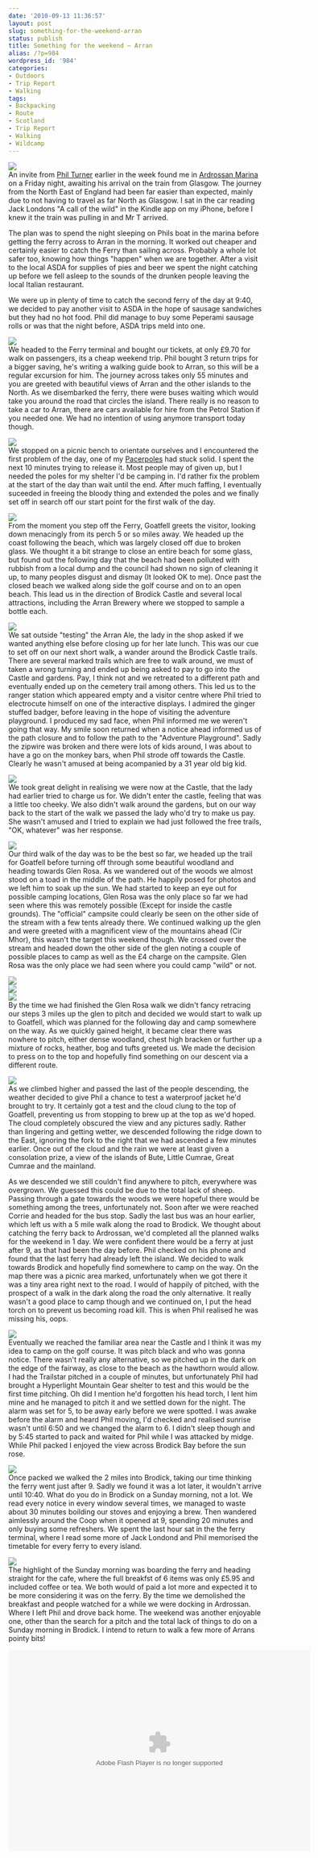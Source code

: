 ```yaml
---
date: '2010-09-13 11:36:57'
layout: post
slug: something-for-the-weekend-arran
status: publish
title: Something for the weekend – Arran
alias: /?p=984
wordpress_id: '984'
categories:
- Outdoors
- Trip Report
- Walking
tags:
- Backpacking
- Route
- Scotland
- Trip Report
- Walking
- Wildcamp
---
```


[![](http://dl.dropbox.com/u/2657852/website/images/Arran-September-2010-017.jpg)](http://dl.dropbox.com/u/2657852/website/images/Arran-September-2010-017.jpg)  
An invite from [Phil Turner](http://lightweightoutdoors.com/) earlier in the week found me in [Ardrossan Marina](http://www.clydemarina.com/) on a Friday night, awaiting his arrival on the train from Glasgow. The journey from the North East of England had been far easier than expected, mainly due to not having to travel as far North as Glasgow. I sat in the car reading Jack Londons "A call of the wild" in the Kindle app on my iPhone, before I knew it the train was pulling in and Mr T arrived.  
<!-- more -->
The plan was to spend the night sleeping on Phils boat in the marina before getting the ferry across to Arran in the morning. It worked out cheaper and certainly easier to catch the Ferry than sailing across. Probably a whole lot safer too, knowing how things "happen" when we are together. After a visit to the local ASDA for supplies of pies and beer we spent the night catching up before we fell asleep to the sounds of the drunken people leaving the local Italian restaurant.  

We were up in plenty of time to catch the second ferry of the day at 9:40, we decided to pay another visit to ASDA in the hope of sausage sandwiches but they had no hot food. Phil did manage to buy some Peperami sausage rolls or was that the night before, ASDA trips meld into one.  

[![](http://lh5.ggpht.com/_mwiBNuCX3e4/TI4Goi3IF_I/AAAAAAAAUxo/cFgI5UwMMTg/s400/Arran%20September%202010%20007.JPG)](http://picasaweb.google.com/lh/photo/bVJ0rOjyu1ISUI6a_INfHA?feat=embedwebsite)  
We headed to the Ferry terminal and bought our tickets, at only £9.70 for walk on passengers, its a cheap weekend trip. Phil bought 3 return trips for a bigger saving, he's writing a walking guide book to Arran, so this will be a regular excursion for him. The journey across takes only 55 minutes and you are greeted with beautiful views of Arran and the other islands to the North. As we disembarked the ferry, there were buses waiting which would take you around the road that circles the island. There really is no reason to take a car to Arran, there are cars available for hire from the Petrol Station if you needed one. We had no intention of using anymore transport today though.  

[![](http://lh6.ggpht.com/_mwiBNuCX3e4/TI4IWuMda-I/AAAAAAAAUyU/JX4nSX6l6Wk/s400/Arran%20September%202010%20011.JPG)](http://picasaweb.google.com/lh/photo/7Sk_iFpwhrTpOtYskPHDsw?feat=embedwebsite)  
We stopped on a picnic bench to orientate ourselves and I encountered the first problem of the day, one of my [Pacerpoles](http://www.pacerpole.com/) had stuck solid. I spent the next 10 minutes trying to release it. Most people may of given up, but I needed the poles for my shelter I'd be camping in. I'd rather fix the problem at the start of the day than wait until the end. After much faffing, I eventually suceeded in freeing the bloody thing and extended the poles and we finally set off in search off our start point for the first walk of the day.  

[![](http://lh5.ggpht.com/_mwiBNuCX3e4/TI4I20wHVsI/AAAAAAAAUyk/tAUPs3Nfbxw/s400/Arran%20September%202010%20012.JPG)](http://picasaweb.google.com/lh/photo/-jSi_gX95yun79IjvNuAxg?feat=embedwebsite)  
From the moment you step off the Ferry, Goatfell greets the visitor, looking down menacingly from its perch 5 or so miles away. We headed up the coast following the beach, which was largely closed off due to broken glass. We thought it a bit strange to close an entire beach for some glass, but found out the following day that the beach had been polluted with rubbish from a local dump and the council had shown no sign of cleaning it up, to many peoples disgust and dismay (It looked OK to me). Once past the closed beach we walked along side the golf course and on to an open beach. This lead us in the direction of Brodick Castle and several local attractions, including the Arran Brewery where we stopped to sample a bottle each.  

[![](http://lh6.ggpht.com/_mwiBNuCX3e4/TI4WesfZhwI/AAAAAAAAU1Y/5LWrgie5X54/s400/Arran%20September%202010%20024.JPG)](http://picasaweb.google.com/lh/photo/d6xfDlFfIYmFxppXBKvqpw?feat=embedwebsite)  
We sat outside "testing" the Arran Ale, the lady in the shop asked if we wanted anything else before closing up for her late lunch. This was our cue to set off on our next short walk, a wander around the Brodick Castle trails. There are several marked trails which are free to walk around, we must of taken a wrong turning and ended up being asked to pay to go into the Castle and gardens. Pay, I think not and we retreated to a different path and eventually ended up on the cemetery trail among others. This led us to the ranger station which appeared empty and a visitor centre where Phil tried to electrocute himself on one of the interactive displays. I admired the ginger stuffed badger, before leaving in the hope of visiting the adventure playground. I produced my sad face, when Phil informed me we weren't going that way. My smile soon returned when a notice ahead informed us of the path closure and to follow the path to the "Adventure Playground". Sadly the zipwire was broken and there were lots of kids around, I was about to have a go on the monkey bars, when Phil strode off towards the Castle. Clearly he wasn't amused at being acompanied by a 31 year old big kid.  

[![](http://lh5.ggpht.com/_mwiBNuCX3e4/TI4ZNmdQngI/AAAAAAAAU2M/cTYVoQdkfoY/s400/Arran%20September%202010%20027.JPG)](http://picasaweb.google.com/lh/photo/xNUt5myG-6W6ylGQYU3mrw?feat=embedwebsite)  
We took great delight in realising we were now at the Castle, that the lady had earlier tried to charge us for. We didn't enter the castle, feeling that was a little too cheeky. We also didn't walk around the gardens, but on our way back to the start of the walk we passed the lady who'd try to make us pay. She wasn't amused and I tried to explain we had just followed the free trails, "OK, whatever" was her response.  

[![](http://lh5.ggpht.com/_mwiBNuCX3e4/TI4e5nYszvI/AAAAAAAAU30/3nxC6W8a_gw/s400/Arran%20September%202010%20034.JPG)](http://picasaweb.google.com/lh/photo/zzq6muwL9qx8RVvLU_pJLg?feat=embedwebsite)  
Our third walk of the day was to be the best so far, we headed up the trail for Goatfell before turning off through some beautiful woodland and heading towards Glen Rosa. As we wandered out of the woods we almost stood on a toad in the middle of the path. He happily posed for photos and we left him to soak up the sun. We had started to keep an eye out for possible camping locations, Glen Rosa was the only place so far we had seen where this was remotely possible (Except for inside the castle grounds). The "official" campsite could clearly be seen on the other side of the stream with a few tents already there. We continued walking up the glen and were greeted with a magnificent view of the mountains ahead (Cir Mhor), this wasn't the target this weekend though. We crossed over the stream and headed down the other side of the glen noting a couple of possible places to camp as well as the £4 charge on the campsite. Glen Rosa was the only place we had seen where you could camp "wild" or not.  

[![](http://lh5.ggpht.com/_mwiBNuCX3e4/TI4g6OwO37I/AAAAAAAAU4U/G_hg5UBdS2E/s400/Arran%20September%202010%20036.JPG)](http://picasaweb.google.com/lh/photo/cs_ReUQ3SeQUpz15oJkzZQ?feat=embedwebsite)  
[![](http://lh5.ggpht.com/_mwiBNuCX3e4/TI4m69z_1ZI/AAAAAAAAU50/zct4PipAj2I/s400/Arran%20September%202010%20042.JPG)](http://picasaweb.google.com/lh/photo/nfhDwLu9ioSDVKC32TxV9w?feat=embedwebsite)  
[![](http://lh5.ggpht.com/_mwiBNuCX3e4/TI4uFeS9UBI/AAAAAAAAU70/S8p5aHfnMek/s400/Arran%20September%202010%20049.JPG)](http://picasaweb.google.com/lh/photo/Dl88w7Vow55F8uQZ31F0NQ?feat=embedwebsite)  
By the time we had finished the Glen Rosa walk we didn't fancy retracing our steps 3 miles up the glen to pitch and decided we would start to walk up to Goatfell, which was planned for the following day and camp somewhere on the way. As we quickly gained height, it became clear there was nowhere to pitch, either dense woodland, chest high bracken or further up a mixture of rocks, heather, bog and tufts greeted us. We made the decision to press on to the top and hopefully find something on our descent via a different route.  

[![](http://lh5.ggpht.com/_mwiBNuCX3e4/TI40PBVmtaI/AAAAAAAAU9w/K_YO2hV0U64/s400/Arran%20September%202010%20058.JPG)](http://picasaweb.google.com/lh/photo/JVbGXHFuogbsd09OsZrIBA?feat=embedwebsite)  
As we climbed higher and passed the last of the people descending, the weather decided to give Phil a chance to test a waterproof jacket he'd brought to try. It certainly got a test and the cloud clung to the top of Goatfell, preventing us from stopping to brew up at the top as we'd hoped. The cloud completely obscured the view and any pictures sadly. Rather than lingering and getting wetter, we descended following the ridge down to the East, ignoring the fork to the right that we had ascended a few minutes earlier. Once out of the cloud and the rain we were at least given a consolation prize, a view of the islands of Bute, Little Cumrae, Great Cumrae and the mainland.  

As we descended we still couldn't find anywhere to pitch, everywhere was overgrown. We guessed this could be due to the total lack of sheep. Passing through a gate towards the woods we were hopeful there would be something among the trees, unfortunately not. Soon after we were reached Corrie and headed for the bus stop. Sadly the last bus was an hour earlier, which left us with a 5 mile walk along the road to Brodick. We thought about catching the ferry back to Ardrossan, we'd completed all the planned walks for the weekend in 1 day. We were confident there would be a ferry at just after 9, as that had been the day before. Phil checked on his phone and found that the last ferry had already left the island. We decided to walk towards Brodick and hopefully find somewhere to camp on the way. On the map there was a picnic area marked, unfortunately when we got there it was a tiny area right next to the road. I would of happily of pitched, with the prospect of a walk in the dark along the road the only alternative. It really wasn't a good place to camp though and we continued on, I put the head torch on to prevent us becoming road kill. This is when Phil realised he was missing his, oops.  

[![](http://lh3.ggpht.com/_mwiBNuCX3e4/TI419LIoFDI/AAAAAAAAU-w/_N4fOzCdvo0/s400/Arran%20September%202010%20066.JPG)](http://picasaweb.google.com/lh/photo/GX00gpkYZYTAOahXg29K5Q?feat=embedwebsite)  
Eventually we reached the familiar area near the Castle and I think it was my idea to camp on the golf course. It was pitch black and who was gonna notice. There wasn't really any alternative, so we pitched up in the dark on the edge of the fairway, as close to the beach as the hawthorn would allow. I had the Trailstar pitched in a couple of minutes, but unfortunately Phil had brought a Hyperlight Mountain Gear shelter to test and this would be the first time pitching. Oh did I mention he'd forgotten his head torch, I lent him mine and he managed to pitch it and we settled down for the night. The alarm was set for 5, to be away early before we were spotted. I was awake before the alarm and heard Phil moving, I'd checked and realised sunrise wasn't until 6:50 and we changed the alarm to 6. I didn't sleep though and by 5:45 started to pack and waited for Phil while I was attacked by midge. While Phil packed I enjoyed the view across Brodick Bay before the sun rose.  

[![](http://lh6.ggpht.com/_mwiBNuCX3e4/TI423gWJjbI/AAAAAAAAU_Q/KOrK5y3bgc8/s400/Arran%20September%202010%20071.JPG)](http://picasaweb.google.com/lh/photo/Mb0_6bPdpEzL7m9yXubbNw?feat=embedwebsite)  
Once packed we walked the 2 miles into Brodick, taking our time thinking the ferry went just after 9. Sadly we found it was a lot later, it wouldn't arrive until 10:40. What do you do in Brodick on a Sunday morning, not a lot. We read every notice in every window several times, we managed to waste about 30 minutes boilding our stoves and enjoying a brew. Then wandered aimlessly around the Coop when it opened at 9, spending 20 minutes and only buying some refreshers. We spent the last hour sat in the the ferry terminal, where I read some more of Jack Londond and Phil memorised the timetable for every ferry to every island.  

[![](http://lh6.ggpht.com/_mwiBNuCX3e4/TI44IHwvh-I/AAAAAAAAU_0/rP2MKsqD-NI/s400/Arran%20September%202010%20074.JPG)](http://picasaweb.google.com/lh/photo/ysnXtjOSOURy5rov2o3qIQ?feat=embedwebsite)  
The highlight of the Sunday morning was boarding the ferry and heading straight for the cafe, where the full breakfst of 6 items was only £5.95 and included coffee or tea. We both would of paid a lot more and expected it to be more considering it was on the ferry. By the time we demolished the breakfast and people watched for a while we were docking in Ardrossan. Where I left Phil and drove back home. The weekend was another enjoyable one, other than the search for a pitch and the total lack of things to do on a Sunday morning in Brodick. I intend to return to walk a few more of Arrans pointy bits!  

<embed type="application/x-shockwave-flash" src="http://picasaweb.google.com/s/c/bin/slideshow.swf" width="600" height="400" flashvars="host=picasaweb.google.com&#038;captions=1&#038;hl=en_US&#038;feat=flashalbum&#038;RGB=0x000000&#038;feed=http%3A%2F%2Fpicasaweb.google.com%2Fdata%2Ffeed%2Fapi%2Fuser%2Fsteven.horner%2Falbumid%2F5516350712987306801%3Falt%3Drss%26kind%3Dphoto%26hl%3Den_US" pluginspage="http://www.macromedia.com/go/getflashplayer"></embed>
